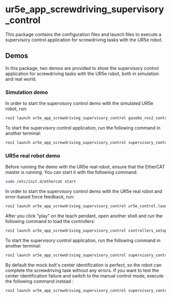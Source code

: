 # ur5e_app_screwdriving_supervisory_control

This package contains the configuration files and launch files to execute a supervisory control application for screwdriving tasks with the UR5e robot.

## Demos

In this package, two demos are provided to show the supervisory control application for screwdriving tasks with the UR5e robot, both in simulation and real world.

### Simulation demo

In order to start the supervisory control demo with the simulated UR5e robot, run:

```bash
ros2 launch ur5e_app_screwdriving_supervisory_control gazebo_ros2_control_demo.launch.py
```

To start the supervisory control application, run the following command in another terminal:

```bash
ros2 launch ur5e_app_screwdriving_supervisory_control supervisory_control_gazebo_demo.launch.py
```

### UR5e real robot demo

Before running the demo with the UR5e real robot, ensure that the EtherCAT master is running. You can start it with the following command:

```bash
sudo /etc/init.d/ethercat start
```

In order to start the supervisory control demo with the UR5e real robot and error-based force feedback, run:

```bash
ros2 launch ur5e_app_screwdriving_supervisory_control ur5e_control.launch.py
```

After you click "play" on the teach pendant, open another shell and run the following command to load the controllers:

```bash
ros2 launch ur5e_app_screwdriving_supervisory_control controllers_setup.launch.py
```

To start the supervisory control application, run the following command in another terminal:

```bash
ros2 launch ur5e_app_screwdriving_supervisory_control supervisory_control_demo.launch.py
```

By default the mock bolt's center identification is perfect, so the robot can complete the screwdriving task without any errors.
If you want to test the center identification failure and switch to the manual control mode, execute the following command instead  :

```bash
ros2 launch ur5e_app_screwdriving_supervisory_control supervisory_control_demo.launch.py wrong_bolt_identification:=true
```
